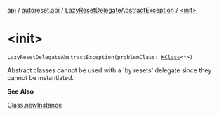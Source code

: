 [api](../../index.md) / [autoreset.api](../index.md) / [LazyResetDelegateAbstractException](index.md) / [&lt;init&gt;](./-init-.md)

# &lt;init&gt;

`LazyResetDelegateAbstractException(problemClass: `[`KClass`](https://kotlinlang.org/api/latest/jvm/stdlib/kotlin.reflect/-k-class/index.html)`<*>)`

Abstract classes cannot be used with a 'by resets' delegate since they cannot be instantiated.

**See Also**

[Class.newInstance](https://docs.oracle.com/javase/6/docs/api/java/lang/Class.html#newInstance())

